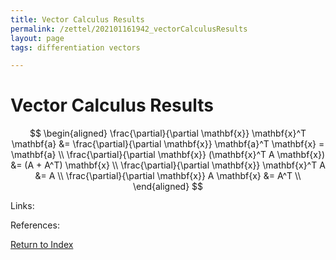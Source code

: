 ```yaml
---
title: Vector Calculus Results
permalink: /zettel/202101161942_vectorCalculusResults
layout: page
tags: differentiation vectors

---
```

# Vector Calculus Results

$$
\begin{aligned}
\frac{\partial}{\partial \mathbf{x}} \mathbf{x}^T \mathbf{a} &= \frac{\partial}{\partial \mathbf{x}} \mathbf{a}^T \mathbf{x} = \mathbf{a} \\
\frac{\partial}{\partial \mathbf{x}} (\mathbf{x}^T A \mathbf{x}) &= (A + A^T) \mathbf{x} \\
\frac{\partial}{\partial \mathbf{x}} \mathbf{x}^T A &= A \\
\frac{\partial}{\partial \mathbf{x}} A \mathbf{x} &= A^T \\
\end{aligned}
$$

Links: 

References: 

[Return to Index](index)